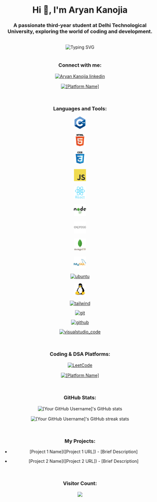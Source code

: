 <div align="center">

<h1 align="center">Hi 👋, I'm Aryan Kanojia</h1>

<h3 align="center">A passionate third-year student at Delhi Technological University, exploring the world of coding and development.</h3>

</div>

<br />

<div align="center">

<img src="https://readme-typing-svg.herokuapp.com?font=Fira+Code&size=30&pause=1000&color=000000&width=435&lines=Currently+diving+deep+into+DSA+in+C++;Building+web+apps+with+HTML,+CSS,+JS,+React,+Node,+Express,+and+MongoDB;Exploring+system-level+programming+with+Ubuntu+and+Linux;Learning+new+frameworks+and+tools+every+day" alt="Typing SVG" />

</div>

<br />

<div align="center">

<h3 align="center">Connect with me:</h3>

<p align="center">

<a href="[Your LinkedIn Profile URL]" target="blank"><img align="center" src="https://raw.githubusercontent.com/rahuldkjain/github-profile-readme-generator/master/src/images/icons/Social/linked-in-alt.svg" alt="Aryan Kanojia linkedin" height="30" width="40" /></a>

<a href="[Your Other Profile URL (e.g., Twitter, Portfolio)]" target="blank"><img align="center" src="https://cdn.jsdelivr.net/npm/simple-icons@v3/icons/[Platform Name].svg" alt="[Platform Name]" height="30" width="40" /></a>

</p>

</div>

<br />

<div align="center">

<h3 align="center">Languages and Tools:</h3>

<p align="center">

<a href="https://www.cplusplus.com/" target="_blank" rel="noreferrer"> <img src="https://raw.githubusercontent.com/devicons/devicon/master/icons/cplusplus/cplusplus-original.svg" alt="cplusplus" width="40" height="40"/> </a> 

<a href="https://www.w3.org/html/" target="_blank" rel="noreferrer"> <img src="https://raw.githubusercontent.com/devicons/devicon/master/icons/html5/html5-original-wordmark.svg" alt="html5" width="40" height="40"/> </a> 

<a href="https://www.w3schools.com/css/" target="_blank" rel="noreferrer"> <img src="https://raw.githubusercontent.com/devicons/devicon/master/icons/css3/css3-original-wordmark.svg" alt="css3" width="40" height="40"/> </a> 

<a href="https://developer.mozilla.org/en-US/docs/Web/JavaScript" target="_blank" rel="noreferrer"> <img src="https://raw.githubusercontent.com/devicons/devicon/master/icons/javascript/javascript-original.svg" alt="javascript" width="40" height="40"/> </a> 

<a href="https://reactjs.org/" target="_blank" rel="noreferrer"> <img src="https://raw.githubusercontent.com/devicons/devicon/master/icons/react/react-original-wordmark.svg" alt="react" width="40" height="40"/> </a> 

<a href="https://nodejs.org" target="_blank" rel="noreferrer"> <img src="https://raw.githubusercontent.com/devicons/devicon/master/icons/nodejs/nodejs-original-wordmark.svg" alt="nodejs" width="40" height="40"/> </a> 

<a href="https://expressjs.com" target="_blank" rel="noreferrer"> <img src="https://raw.githubusercontent.com/devicons/devicon/master/icons/express/express-original-wordmark.svg" alt="express" width="40" height="40"/> </a> 

<a href="https://www.mongodb.com/" target="_blank" rel="noreferrer"> <img src="https://raw.githubusercontent.com/devicons/devicon/master/icons/mongodb/mongodb-original-wordmark.svg" alt="mongodb" width="40" height="40"/> </a> 

<a href="https://www.mysql.com/" target="_blank" rel="noreferrer"> <img src="https://raw.githubusercontent.com/devicons/devicon/master/icons/mysql/mysql-original-wordmark.svg" alt="mysql" width="40" height="40"/> </a> 

<a href="https://ubuntu.com/" target="_blank" rel="noreferrer"> <img src="https://www.vectorlogo.zone/logos/ubuntu/ubuntu-icon.svg" alt="ubuntu" width="40" height="40"/> </a> 

<a href="https://www.linux.org/" target="_blank" rel="noreferrer"> <img src="https://raw.githubusercontent.com/devicons/devicon/master/icons/linux/linux-original.svg" alt="linux" width="40" height="40"/> </a> 

<a href="https://tailwindcss.com/" target="_blank" rel="noreferrer"> <img src="https://www.vectorlogo.zone/logos/tailwindcss/tailwindcss-icon.svg" alt="tailwind" width="40" height="40"/> </a> 

<a href="https://git-scm.com/" target="_blank" rel="noreferrer"> <img src="https://www.vectorlogo.zone/logos/git-scm/git-scm-icon.svg" alt="git" width="40" height="40"/> </a> 

<a href="https://github.com/" target="_blank" rel="noreferrer"> <img src="https://www.vectorlogo.zone/logos/github/github-icon.svg" alt="github" width="40" height="40"/> </a> 

<a href="https://code.visualstudio.com/" target="_blank" rel="noreferrer"> <img src="https://www.vectorlogo.zone/logos/visualstudio_code/visualstudio_code-icon.svg" alt="visualstudio_code" width="40" height="40"/> </a> 

</p>

</div>

<br />

<div align="center">

<h3 align="center">Coding & DSA Platforms:</h3>

<p align="center">

<a href="[Your LeetCode Profile URL]" target="blank"><img align="center" src="https://cdn.jsdelivr.net/npm/simple-icons@v3/icons/leetcode.svg" alt="LeetCode" height="30" width="40" /></a>

<a href="[Your Other Platform Profile URL]" target="blank"><img align="center" src="https://cdn.jsdelivr.net/npm/simple-icons@v3/icons/[Platform Name].svg" alt="[Platform Name]" height="30" width="40" /></a>

</p>

</div>

<br />

<div align="center">

<h3 align="center">GitHub Stats:</h3>

<p align="center">

<img align="center" src="https://github-readme-stats.vercel.app/api?username=[Your GitHub Username]&show_icons=true&theme=radical&count_private=true" alt="[Your GitHub Username]'s GitHub stats" />

</p>

<p align="center">

<img align="center" src="https://github-readme-streak-stats.herokuapp.com/?user=[Your GitHub Username]&theme=radical" alt="[Your GitHub Username]'s GitHub streak stats" />

</p>

</div>

<br />

<div align="center">

<h3 align="center">My Projects:</h3>

<p align="center">

* [Project 1 Name]([Project 1 URL]) - [Brief Description]

* [Project 2 Name]([Project 2 URL]) - [Brief Description]

</p>

</div>

<br />

<div align="center">

<h3 align="center">Visitor Count:</h3>

<p align="center">

<img align="center" src="https://profile-counter.glitch.me/{Your GitHub Username}/count.svg" />

</p>

</div>
